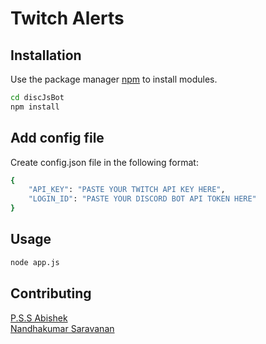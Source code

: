 # Twitch Alerts

## Installation

Use the package manager [npm](https://www.npmjs.com/get-npm) to install modules.

```bash
cd discJsBot
npm install
```

## Add config file

Create config.json file in the following format:

```bash
{
    "API_KEY": "PASTE YOUR TWITCH API KEY HERE",
    "LOGIN_ID": "PASTE YOUR DISCORD BOT API TOKEN HERE"
}
```
## Usage

```bash
node app.js
```

## Contributing

[P.S.S Abishek](https://github.com/pssabishek) <br/>
[Nandhakumar Saravanan](https://github.com/nandhakumar23)
